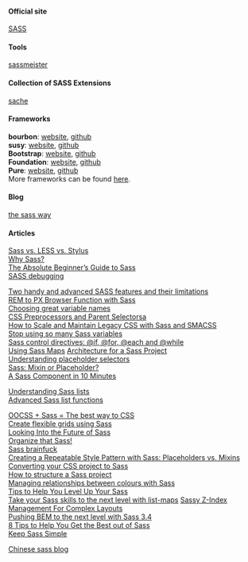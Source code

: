
#### Official site
[SASS](http://sass-lang.com/)      

#### Tools
[sassmeister](http://sassmeister.com/)      

#### Collection of SASS Extensions
[sache](http://www.sache.in/)   

#### Frameworks
**bourbon**: [website](http://bourbon.io/), [github](https://github.com/thoughtbot/bourbon)      
**susy**: [website](http://susy.oddbird.net/), [github](https://github.com/ericam/susy/)   
**Bootstrap**: [website](http://getbootstrap.com/), [github](https://github.com/twbs/bootstrap-sass)   
**Foundation**: [website](http://foundation.zurb.com/), [github](https://github.com/zurb/foundation)  
**Pure**: [website](http://purecss.io/), [github](https://github.com/eric-price/PureCSS-SASS)   
More frameworks can be found [here](http://usablica.github.io/front-end-frameworks/compare.html).   

#### Blog
[the sass way](http://thesassway.com/)   

#### Articles
[Sass vs. LESS vs. Stylus](http://code.tutsplus.com/tutorials/sass-vs-less-vs-stylus-a-preprocessor-shootout--net-24320)   
[Why Sass?](http://alistapart.com/article/why-sass)   
[The Absolute Beginner’s Guide to Sass](http://blog.teamtreehouse.com/the-absolute-beginners-guide-to-sass)   
[SASS debugging](http://code.tutsplus.com/tutorials/developing-with-sass-and-chrome-devtools--net-32805)   

[Two handy and advanced SASS features and their limitations](http://krasimirtsonev.com/blog/article/Two-handy-and-advanced-SASS-features-and-their-limitations)   
[REM to PX Browser Function with Sass](http://davidwalsh.name/rem-px-browser-function-sass)   
[Choosing great variable names](http://thesassway.com/beginner/variable-naming)   
[CSS Preprocessors and Parent Selectorsa](http://davidwalsh.name/stylus-parent-selectors)   
[How to Scale and Maintain Legacy CSS with Sass and SMACSS ](http://webuild.envato.com/blog/how-to-scale-and-maintain-legacy-css-with-sass-and-smacss/)   
[Stop using so many Sass variables](http://bensmithett.com/stop-using-so-many-sass-variables/)   
[Sass control directives: @if, @for, @each and @while](http://thesassway.com/intermediate/if-for-each-while)   
[Using Sass Maps](http://www.sitepoint.com/using-sass-maps/)
[Architecture for a Sass Project](http://www.sitepoint.com/architecture-sass-project/)   
[Understanding placeholder selectors](http://thesassway.com/intermediate/understanding-placeholder-selectors)   
[Sass: Mixin or Placeholder?](http://www.sitepoint.com/sass-mixin-placeholder/)   
[A Sass Component in 10 Minutes](http://www.sitepoint.com/sass-component-10-minutes/)   

[Understanding Sass lists](http://hugogiraudel.com/2013/07/15/understanding-sass-lists/)   
[Advanced Sass list functions](http://hugogiraudel.com/2013/08/08/advanced-sass-list-functions/)   

[OOCSS + Sass = The best way to CSS](http://ianstormtaylor.com/oocss-plus-sass-is-the-best-way-to-css/)   
[Create flexible grids using Sass](http://www.creativebloq.com/web-design/create-flexible-grids-using-sass-9134524)   
[Looking Into the Future of Sass](http://davidwalsh.name/future-sass)   
[Organize that Sass!](http://alistapart.com/blog/post/organize-that-sass)   
[Sass brainfuck](http://hugogiraudel.com/2013/11/28/sass-brainfuck/)   
[Creating a Repeatable Style Pattern with Sass: Placeholders vs. Mixins](http://jdsteinbach.com/css/sass/creating-repeatable-style-pattern-sass-placeholders-vs-mixins/)   
[Converting your CSS project to Sass](http://sideproject.io/converting-your-css-project-to-sass/)   
[How to structure a Sass project](http://thesassway.com/beginner/how-to-structure-a-sass-project)   
[Managing relationships between colours with Sass](http://maketea.co.uk/2014/07/21/managing-relationships-between-colours-with-sass.html)   
[Tips to Help You Level Up Your Sass](http://www.sitepoint.com/tips-help-level-up-sass/)   
[Take your Sass skills to the next level with list-maps](https://www.codefellows.org/blog/so-you-want-to-play-with-list-maps) 
[Sassy Z-Index Management For Complex Layouts](http://www.smashingmagazine.com/2014/06/12/sassy-z-index-management-for-complex-layouts/)   
[Pushing BEM to the next level with Sass 3.4](https://medium.com/@marcmintel/pushing-bem-to-the-next-level-with-sass-3-4-5239d2371321)   
[8 Tips to Help You Get the Best out of Sass](http://www.sitepoint.com/8-tips-help-get-best-sass/)   
[Keep Sass Simple](http://www.sitepoint.com/keep-sass-simple/)   

[Chinese sass blog](http://www.w3cplus.com/blog/tags/302.html)   
